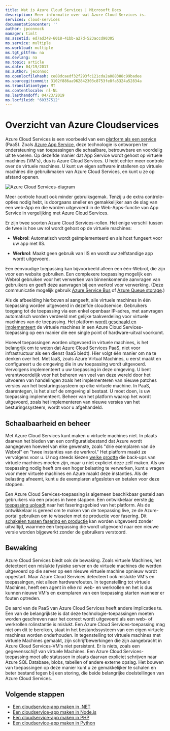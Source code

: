 ```yaml
---
title: Wat is Azure Cloud Services | Microsoft Docs
description: Meer informatie over wat Azure Cloud Services is.
services: cloud-services
documentationcenter: ''
author: jpconnock
manager: timlt
ms.assetid: ed7ad348-6018-41bb-a27d-523accd90305
ms.service: multiple
ms.workload: multiple
ms.tgt_pltfrm: na
ms.devlang: na
ms.topic: article
ms.date: 04/19/2017
ms.author: jeconnoc
ms.openlocfilehash: ce88dcaedf32f293fc121cda2a088388c99badee
ms.sourcegitcommit: 3102f886aa962842303c8753fe8fa5324a52834a
ms.translationtype: MT
ms.contentlocale: nl-NL
ms.lasthandoff: 04/23/2019
ms.locfileid: "60337512"
---
```

# <a name="overview-of-azure-cloud-services"></a>Overzicht van Azure Cloudservices
Azure Cloud Services is een voorbeeld van een [platform als een service](https://azure.microsoft.com/overview/what-is-paas/) (PaaS). Zoals [Azure App Service](../app-service/overview.md), deze technologie is ontworpen ter ondersteuning van toepassingen die schaalbare, betrouwbare en voordelig uit te voeren. Op dezelfde manier dat App Service wordt gehost op virtuele machines (VM's), dus is Azure Cloud Services. U hebt echter meer controle over de virtuele machines. U kunt uw eigen software installeren op virtuele machines die gebruikmaken van Azure Cloud Services, en kunt u ze op afstand openen.

![Azure Cloud Services-diagram](./media/cloud-services-choose-me/diagram.png)

Meer controle houdt ook minder gebruiksgemak. Tenzij u de extra controle-opties nodig hebt, is doorgaans sneller en gemakkelijker aan de slag van een web-App en die worden uitgevoerd in de Web-Apps-functie van App Service in vergelijking met Azure Cloud Services.

Er zijn twee soorten Azure Cloud Services-rollen. Het enige verschil tussen de twee is hoe uw rol wordt gehost op de virtuele machines:

* **Webrol**: Automatisch wordt geïmplementeerd en als host fungeert voor uw app met IIS.

* **Werkrol**: Maakt geen gebruik van IIS en wordt uw zelfstandige app wordt uitgevoerd.

Een eenvoudige toepassing kan bijvoorbeeld alleen een één-Webrol, die zijn voor een website gebruiken. Een complexere toepassing mogelijk een Webrol gebruiken voor het verwerken van binnenkomende aanvragen van gebruikers en geeft deze aanvragen bij een werkrol voor verwerking. (Deze communicatie mogelijk gebruik [Azure Service Bus](../service-bus-messaging/service-bus-messaging-overview.md) of [Azure Queue storage](../storage/common/storage-introduction.md).)

Als de afbeelding hierboven al aangeeft, alle virtuele machines in één toepassing worden uitgevoerd in dezelfde cloudservice. Gebruikers toegang tot de toepassing via een enkel openbaar IP-adres, met aanvragen automatisch worden verdeeld met gelijke taakverdeling voor virtuele machines van de toepassing. Het platform [wordt geschaald en implementeert](cloud-services-how-to-scale-portal.md) de virtuele machines in een Azure Cloud Services-toepassing op een manier die een single point of hardware-uitval voorkomt.

Hoewel toepassingen worden uitgevoerd in virtuele machines, is het belangrijk om te weten dat Azure Cloud Services PaaS, niet voor infrastructuur als een dienst (IaaS biedt). Hier volgt één manier om na te denken over het. Met IaaS, zoals Azure Virtual Machines, u eerst maakt en configureert u de omgeving die in uw toepassing wordt uitgevoerd. Vervolgens implementeert u uw toepassing in deze omgeving. U bent verantwoordelijk voor het beheren van veel van deze wereld door het uitvoeren van handelingen zoals het implementeren van nieuwe patches versies van het besturingssysteem op elke virtuele machine. In PaaS, daarentegen, is het alsof de omgeving al bestaat. U moet doen, is uw toepassing implementeert. Beheer van het platform waarop het wordt uitgevoerd, zoals het implementeren van nieuwe versies van het besturingssysteem, wordt voor u afgehandeld.

## <a name="scaling-and-management"></a>Schaalbaarheid en beheer
Met Azure Cloud Services kunt maken u virtuele machines niet. In plaats daarvan het bieden van een configuratiebestand dat Azure wordt aangegeven hoeveel van elke gewenste, zoals "drie exemplaren van de Webrol" en "twee instanties van de werkrol." Het platform maakt ze vervolgens voor u. U nog steeds kiezen [welke grootte](cloud-services-sizes-specs.md) die back-ups van virtuele machines moeten zijn, maar u niet expliciet deze zelf maken. Als uw toepassing nodig heeft om een hoger belasting te verwerken, kunt u vragen voor meer virtuele machines en Azure maakt deze instanties. Als de belasting afneemt, kunt u de exemplaren afgesloten en betalen voor deze stoppen.

Een Azure Cloud Services-toepassing is algemeen beschikbaar gesteld aan gebruikers via een proces in twee stappen. Een ontwikkelaar eerste [de toepassing uploadt](cloud-services-how-to-create-deploy-portal.md) naar het faseringsgebied van het platform. Als de ontwikkelaar is gereed om te maken van de toepassing live, ze de Azure-portal gebruiken om te wisselen met de productie voor fasering. Dit [schakelen tussen fasering en productie](cloud-services-how-to-manage-portal.md#swap-deployments-to-promote-a-staged-deployment-to-production) kan worden uitgevoerd zonder uitvaltijd, waarmee een toepassing die wordt uitgevoerd naar een nieuwe versie worden bijgewerkt zonder de gebruikers verstoord.

## <a name="monitoring"></a>Bewaking
Azure Cloud Services biedt ook de bewaking. Zoals virtuele Machines, het detecteert een mislukte fysieke server en de virtuele machines die werden uitgevoerd op die server op een nieuwe virtuele machine opnieuw wordt opgestart. Maar Azure Cloud Services detecteert ook mislukte VM's en toepassingen, niet alleen hardwarefouten. In tegenstelling tot virtuele Machines, heeft een agent in elke rol web- en werkrollen en het is dus kunnen nieuwe VM's en exemplaren van een toepassing starten wanneer er fouten optreden.

De aard van de PaaS van Azure Cloud Services heeft andere implicaties te. Een van de belangrijkste is dat deze technologie-toepassingen moeten worden geschreven naar het correct wordt uitgevoerd als een web- of werkrollen rolinstantie is mislukt. Een Azure Cloud Services-toepassing mag niet om dit te bereiken, staat in het bestandssysteem van een eigen virtuele machines worden onderhouden. In tegenstelling tot virtuele machines met virtuele Machines gemaakt, zijn schrijfbewerkingen die zijn aangebracht in Azure Cloud Services-VM's niet persistent. Er is niets, zoals een gegevensschijf van virtuele Machines. Een Azure Cloud Services-toepassing moet alle statussen in plaats daarvan expliciet schrijven naar Azure SQL Database, blobs, tabellen of andere externe opslag. Het bouwen van toepassingen op deze manier kunt u ze gemakkelijker te schalen en beter bestand tegen bij een storing, die beide belangrijke doelstellingen van Azure Cloud Services.

## <a name="next-steps"></a>Volgende stappen
* [Een cloudservice-app maken in .NET](cloud-services-dotnet-get-started.md) 
* [Een cloudservice-app maken in Node.js](cloud-services-nodejs-develop-deploy-app.md) 
* [Een cloudservice-app maken in PHP](../cloud-services-php-create-web-role.md) 
* [Een cloudservice-app maken in Python](cloud-services-python-ptvs.md)



